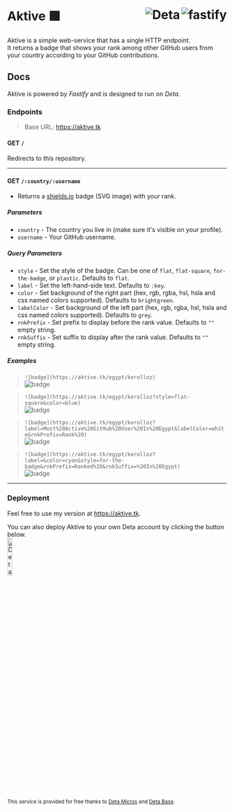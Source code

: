 <h1 align="left">Aktive 🟩
<a target="_blank" href="https://fastify.io">
  <img alt="fastify" align="right" src="https://t.ly/0o1a"/>
</a>
<a target="_blank" href="https://deta.sh">
  <img alt="Deta" align="right" src="https://t.ly/-g08" />
</a>
</h1>

Aktive is a simple web-service that has a single HTTP endpoint.  
It returns a badge that shows your rank among other GitHub users from your country according to your GitHub contributions.

## Docs

Aktive is powered by _Fastify_ and is designed to run on _Deta_.  

### Endpoints

> Base URL: <https://aktive.tk>

#### GET `/`

Redirects to this repository.

---

#### GET `/:country/:username`

- Returns a [shields.io](https://shields.io) badge (SVG image) with your rank.

##### Parameters

- `country` - The country you live in (make sure it's visible on your profile).
- `username` - Your GitHub username.

##### Query Parameters

- `style` - Set the style of the badge. Can be one of `flat`, `flat-square`, `for-the-badge`, or `plastic`. Defaults to `flat`.
- `label` - Set the left-hand-side text. Defaults to `:key`.
- `color` - Set background of the right part (hex, rgb, rgba, hsl, hsla and css named colors supported). Defaults to `brightgreen`.
- `labelColor` -  Set background of the left part (hex, rgb, rgba, hsl, hsla and css named colors supported). Defaults to `grey`.
- `rnkPrefix` - Set prefix to display before the rank value. Defaults to `""` empty string.
- `rnkSuffix` - Set suffix to display after the rank value. Defaults to `""` empty string.

##### Examples

> `![badge](https://aktive.tk/egypt/kerolloz)`  
> ![badge](https://aktive.tk/egypt/kerolloz)

> `![badge](https://aktive.tk/egypt/kerolloz?style=flat-square&color=blue)`  
> ![badge](https://aktive.tk/egypt/kerolloz?style=flat-square&color=blue)  

> `![badge](https://aktive.tk/egypt/kerolloz?label=Most%20Active%20GitHub%20User%20In%20Egypt&labelColor=white&rnkPrefix=Rank%20)`  
> ![badge](https://aktive.tk/egypt/kerolloz?label=Most%20Active%20GitHub%20User%20In%20Egypt&labelColor=white&rnkPrefix=Rank%20)

> `![badge](https://aktive.tk/egypt/kerolloz?label=&color=cyan&style=for-the-badge&rnkPrefix=Ranked%20&rnkSuffix=%20In%20Egypt)`  
> ![badge](https://aktive.tk/egypt/kerolloz?label=&color=cyan&style=for-the-badge&rnkPrefix=Ranked%20&rnkSuffix=%20In%20Egypt)

---

### Deployment

Feel free to use my version at <https://aktive.tk>.

You can also deploy Aktive to your own Deta account by clicking the button below.  
<a href="https://go.deta.dev/deploy?repo=https://github.com/kerolloz/aktive">
  <img width="15%" alt="Deta Deploy Button" src="https://button.deta.dev/1/svg" />
</a>

<sub>This service is provided for free thanks to [Deta Micros](https://docs.deta.sh/docs/micros/about) and [Deta Base](https://docs.deta.sh/docs/base/about).</sub>
